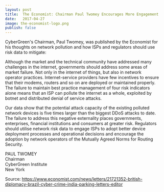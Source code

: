 ```yaml
---
layout: post
title:  The Economist: Chairman Paul Twomey Encourages More Engagement with ISPs Using Risk Data
date:   2017-04-27
image: the-economist-logo.png
publish: false
---
```


CyberGreen's Chairman, Paul Twomey, was published by the Economist for his thoughts on network pollution and how ISPs and regulators should use risk data to mitigate:


Although the market and the technical community have addressed many challenges in the internet, governments should address some areas of market failure. Not only in the internet of things, but also in network operator practices. Internet-service providers have few incentives to ensure that their modems, routers and so on are deployed or maintained properly. The failure to maintain best practice management of four risk indicators alone means that an ISP can pollute the internet as a whole, exploited by botnet and distributed denial of service attacks. 

Our data show that the potential attack capacity of the existing polluted network devices is five times larger than the biggest DDoS attacks to date. The failure to address this negative externality places governments, enterprises, financial institutions and consumers at greater risk. Regulators should utilise network risk data to engage ISPs to adopt better device deployment processes and operational decisions and encourage the adoption by network operators of the Mutually Agreed Norms for Routing Security.

PAUL TWOMEY<br>
Chairman<br>
CyberGreen Institute<br>
New York

Source: <https://www.economist.com/news/letters/21721352-british-diplomacy-brazil-cyber-crime-india-parking-letters-editor>
